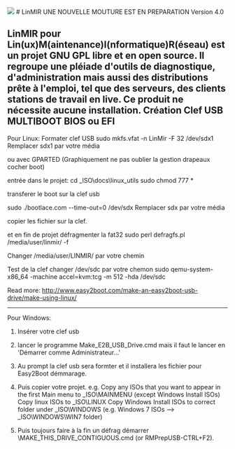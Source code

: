 <img src="http://90.116.148.62/moodle/pluginfile.php/154/mod_page/content/3/logo_linmir.jpg" border="0">
# LinMIR
UNE NOUVELLE MOUTURE EST EN PREPARATION Version 4.0

LinMIR pour Lin(ux)M(aintenance)I(nformatique)R(éseau)
est un projet GNU GPL libre et en open source.
Il regroupe une pléiade d'outils de diagnostique,
d'administration mais aussi des distributions prête à l'emploi,
tel que des serveurs, des clients stations de travail en live.
Ce produit ne nécessite aucune installation.
Création Clef USB MULTIBOOT BIOS ou EFI
-----------------------------------------------------------------------------------------
Pour Linux:
Formater clef USB
sudo mkfs.vfat -n LinMir -F 32 /dev/sdx1
Remplacer sdx1 par votre média
 
ou avec GPARTED (Graphiquement ne pas oublier la gestion drapeaux cocher boot)
 
entrée dans le projet:
cd \_ISO\docs\linux_utils
sudo chmod 777 *
 
transferer le boot sur la clef usb
 
sudo ./bootlace.com --time-out=0 /dev/sdx
Remplacer sdx par votre média
 
copier les fichier sur la clef.
 
et en fin de projet défragmenter la fat32
sudo perl defragfs.pl /media/user/linmir/ -f
 
Changer /media/user/LINMIR/ par votre chemin
 
Test de la clef changer /dev/sdc par votre chemon
sudo qemu-system-x86_64 -machine accel=kvm:tcg -m 512 -hda /dev/sdc
 
Read more: http://www.easy2boot.com/make-an-easy2boot-usb-drive/make-using-linux/
 
-----------------------------------------------------------------------------------------
Pour Windows:
 
1. Insérer votre clef usb 
2. lancer le programme Make_E2B_USB_Drive.cmd mais il faut le lancer en  'Démarrer comme Administrateur...'
3. Au prompt la clef usb sera formter et il installera les fichier pour Easy2Boot démmarage.
4. Puis copier votre projet.
e.g. Copy any ISOs that you want to appear in the first Main menu to \_ISO\MAINMENU  (except Windows Install ISOs)
     Copy linux ISOs to \_ISO\LINUX
     Copy Windows Install ISOs to correct folder under \_ISO\WINDOWS (e.g. Windows 7 ISOs --> \_ISO\WINDOWS\WIN7 folder)
 
5. Puis toujours faire à la fin un défrag démarrer \MAKE_THIS_DRIVE_CONTIGUOUS.cmd (or RMPrepUSB-CTRL+F2). 
